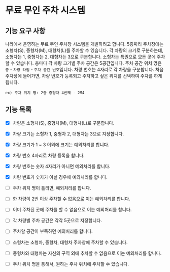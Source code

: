 # 무료 무인 주차 시스템

## 기능 요구 사항

나라에서 운영하는 무료 무인 주차장 시스템을 개발하려고 합니다. 5층짜리 주차장에는 소형차(S), 중형차(M), 대형차(L)를 주차할 수 있습니다. 각 차량의 크기로 구분하는데, 소형차는 1, 중형차는 2, 대형차는
3으로 구분합니다. 소형차는 특권으로 모든 곳에 주차할 수 있습니다. 층마다 각 차량 크기별 주차 공간은 5공간입니다. 주차 공간 위치 명은 `층` - `차량 타입` - `주차 공간 번호`입니다. 차량 번호는
4자리로 각 차량을 구분합니다. 처음 주차장에 들어가면, 차량 번호가 등록되고 주차하고 싶은 위치를 선택하여 주차를 하게 됩니다.

`ex) 주차 위치 명: 2층 중형차 4번째 - 2M4`

## 기능 목록

* [X] 차량은 소형차(S), 중형차(M), 대형차(L)로 구분합니다.

* [X] 차량 크기는 소형차 1, 중형차 2, 대형차는 3으로 지정합니다.

* [X] 차량 크기가 1 ~ 3 이외에 크기는 예외처리를 합니다.

* [X] 차량 번호 4자리로 차량 등록을 합니다.

* [X] 차량 번호는 숫자 4자리가 아니면 예외처리를 합니다.

* [X] 차량 번호가 숫자가 아닐 경우에 예외처리를 합니다.

* [ ] 주차 위치 명이 틀리면, 예외처리를 합니다.

* [ ] 한 차량이 2번 이상 주차할 수 없음으로 이는 예외처리를 합니다.

* [ ] 이미 주차된 곳에 주차를 할 수 없음으로 이는 예외처리를 합니다.

* [ ] 각 차량별 주차 공간은 각각 5곳으로 지정합니다.

* [ ] 주차할 공간이 부족하면 예외처리를 합니다.

* [ ] 소형차는 소형차, 중형차, 대형차 주자창에 주차할 수 있습니다.

* [ ] 중형차와 대형차는 자신의 구역 외에 추차할 수 없음으로 이는 예외처리를 합니다.

* [ ] 주차 위치 명을 통해서, 원하는 주차 위치에 주차할 수 있습니다.